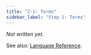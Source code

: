 ```yaml
---
title: "2-1: Terms"
sidebar_label: "Step 1: Terms"
---
```


_Not written yet._

See also: [Language Reference](/docs/ref/terms).
